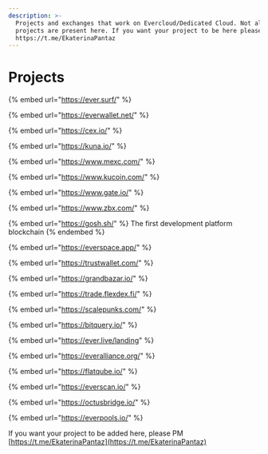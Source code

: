 ```yaml
---
description: >-
  Projects and exchanges that work on Evercloud/Dedicated Cloud. Not all
  projects are present here. If you want your project to be here please PM
  https://t.me/EkaterinaPantaz
---
```


# Projects

{% embed url="https://ever.surf/" %}

{% embed url="https://everwallet.net/" %}

{% embed url="https://cex.io/" %}

{% embed url="https://kuna.io/" %}

{% embed url="https://www.mexc.com/" %}

{% embed url="https://www.kucoin.com/" %}

{% embed url="https://www.gate.io/" %}



{% embed url="https://www.zbx.com/" %}

{% embed url="https://gosh.sh/" %}
The first development platform blockchain
{% endembed %}

{% embed url="https://everspace.app/" %}

{% embed url="https://trustwallet.com/" %}

{% embed url="https://grandbazar.io/" %}

{% embed url="https://trade.flexdex.fi/" %}

{% embed url="https://scalepunks.com/" %}

{% embed url="https://bitquery.io/" %}

{% embed url="https://ever.live/landing" %}

{% embed url="https://everalliance.org/" %}

{% embed url="https://flatqube.io/" %}

{% embed url="https://everscan.io/" %}

{% embed url="https://octusbridge.io/" %}



{% embed url="https://everpools.io/" %}



If you want your project to be added here, please PM [https://t.me/EkaterinaPantaz](https://t.me/EkaterinaPantaz)

